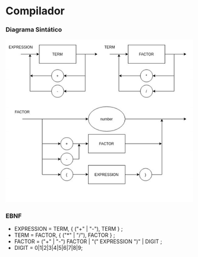 # Compilador 

### Diagrama Sintático

![alt text](https://github.com/vitorsv1/Compilador/blob/master/diagrama-sintatico.png)

### EBNF

- EXPRESSION = TERM, { ("+" | "-"), TERM } ;
- TERM = FACTOR, { ("*" | "/"), FACTOR } ;
- FACTOR = ("+" | "-") FACTOR | "(" EXPRESSION ")" | DIGIT ;
- DIGIT = 0|1|2|3|4|5|6|7|8|9;


